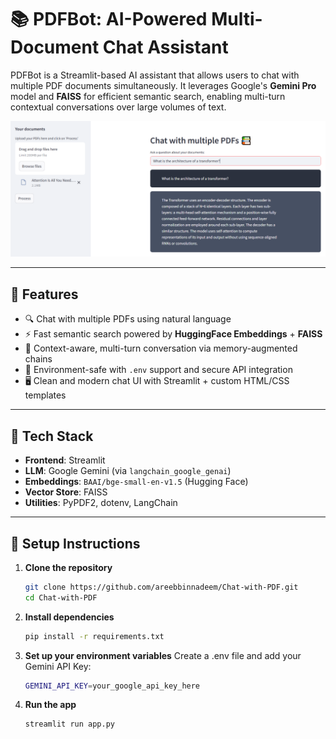 # 📚 PDFBot: AI-Powered Multi-Document Chat Assistant

PDFBot is a Streamlit-based AI assistant that allows users to chat with multiple PDF documents simultaneously. It leverages Google's **Gemini Pro** model and **FAISS** for efficient semantic search, enabling multi-turn contextual conversations over large volumes of text.

![PDFBot Screenshot](assets/pdfbot.png)

---

## 🚀 Features

- 🔍 Chat with multiple PDFs using natural language
- ⚡ Fast semantic search powered by **HuggingFace Embeddings** + **FAISS**
- 🧠 Context-aware, multi-turn conversation via memory-augmented chains
- 🔐 Environment-safe with `.env` support and secure API integration
- 🖥️ Clean and modern chat UI with Streamlit + custom HTML/CSS templates

---

## 🧠 Tech Stack

- **Frontend**: Streamlit
- **LLM**: Google Gemini (via `langchain_google_genai`)
- **Embeddings**: `BAAI/bge-small-en-v1.5` (Hugging Face)
- **Vector Store**: FAISS
- **Utilities**: PyPDF2, dotenv, LangChain

---

## 📂 Setup Instructions

1. **Clone the repository**
   ```bash
   git clone https://github.com/areebbinnadeem/Chat-with-PDF.git
   cd Chat-with-PDF

2. **Install dependencies**
   ```bash
   pip install -r requirements.txt

3. **Set up your environment variables**
   Create a .env file and add your Gemini API Key:
   ```bash
   GEMINI_API_KEY=your_google_api_key_here

4. **Run the app**
   ```bash
   streamlit run app.py

